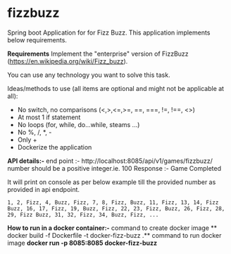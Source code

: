 # fizzbuzz
Spring boot Application for for Fizz Buzz. This application implements below requirements.

**Requirements**
Implement the "enterprise" version of FizzBuzz (https://en.wikipedia.org/wiki/Fizz_buzz).

You can use any technology you want to solve this task.

Ideas/methods to use (all items are optional and might not be applicable at all):

- No switch, no comparisons (<,>,<=,>=, ==, ===, !=, !==, <>)
- At most 1 if statement
- No loops (for, while, do...while, steams ...)
- No %, /, *, -
- Only +
- Dockerize the application

**API details:-**
end point :- http://localhost:8085/api/v1/games/fizzbuzz/<number>
  number should be a positive integer.ie. 100
Response :- 
  Game Completed
  
  It will print on console as per below example till the provided number as provided in api endpoint. 
  
    1, 2, Fizz, 4, Buzz, Fizz, 7, 8, Fizz, Buzz, 11, Fizz, 13, 14, Fizz Buzz, 16, 17, Fizz, 19, Buzz, Fizz, 22, 23, Fizz, Buzz, 26, Fizz, 28, 29, Fizz Buzz, 31, 32, Fizz, 34, Buzz, Fizz, ...
  
**How to run in a docker container:-**
 command to create docker image
     ** docker build -f Dockerfile -t docker-fizz-buzz .**
  command to run docker image
     **docker run -p 8085:8085 docker-fizz-buzz**
     
  
  
